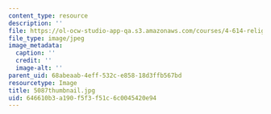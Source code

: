 ```yaml
---
content_type: resource
description: ''
file: https://ol-ocw-studio-app-qa.s3.amazonaws.com/courses/4-614-religious-architecture-and-islamic-cultures-fall-2002/646610b3a190f5f3f51c6c0045420e94_5087thumbnail.jpg
file_type: image/jpeg
image_metadata:
  caption: ''
  credit: ''
  image-alt: ''
parent_uid: 68abeaab-4eff-532c-e858-18d3ffb567bd
resourcetype: Image
title: 5087thumbnail.jpg
uid: 646610b3-a190-f5f3-f51c-6c0045420e94
---
```

